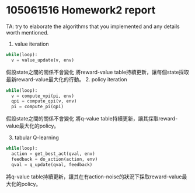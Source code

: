 # 105061516 Homework2 report

TA: try to elaborate the algorithms that you implemented and any details worth mentioned.


1. value iteration

```python
while(loop):
  v = value_update(v, env)
```

假設state之間的關係不會變化
將reward-value table持續更新，讓每個state採取最新reward-value最大化的行動。
2. policy iteration

```python
while(loop):
  v = compute_vpi(pi, env)
  qpi = compute_qpi(v, env)
  pi = compute_pi(qpi)
```
假設state之間的關係不會變化
將q-value table持續更新，讓其採取reward-value最大化的policy。

3. tabular Q-learning
```python
while(loop):
  action = get_best_act(qval, env)
  feedback = do_action(action, env)
  qval = q_update(qval, feedback)
```
將q-value table持續更新，讓其在有action-noise的狀況下採取reward-value最大化的policy。
